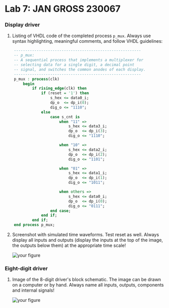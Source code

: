 # Lab 7: JAN GROSS 230067

### Display driver

1. Listing of VHDL code of the completed process `p_mux`. Always use syntax highlighting, meaningful comments, and follow VHDL guidelines:

```vhdl
    --------------------------------------------------------
    -- p_mux:
    -- A sequential process that implements a multiplexer for
    -- selecting data for a single digit, a decimal point 
    -- signal, and switches the common anodes of each display.
    --------------------------------------------------------
    p_mux : process(clk)
        begin
            if rising_edge(clk) then
                if (reset = '1') then
                    s_hex <= data0_i;
                    dp_o  <= dp_i(0);
                    dig_o <= "1110";
                else
                    case s_cnt is
                        when "11" =>
                            s_hex <= data3_i;
                            dp_o  <= dp_i(3);
                            dig_o <= "1110";

                        when "10" =>
                            s_hex <= data2_i;
                            dp_o  <= dp_i(2);
                            dig_o <= "1101";

                        when "01" =>
                            s_hex <= data1_i;
                            dp_o  <= dp_i(1);
                            dig_o <= "1011";

                        when others =>
                            s_hex <= data0_i;
                            dp_o  <= dp_i(0);
                            dig_o <= "0111";
                    end case;
                end if;
            end if;
    end process p_mux;
```

2. Screenshot with simulated time waveforms. Test reset as well. Always display all inputs and outputs (display the inputs at the top of the image, the outputs below them) at the appropriate time scale!

   ![your figure]()

### Eight-digit driver

1. Image of the 8-digit driver's block schematic. The image can be drawn on a computer or by hand. Always name all inputs, outputs, components and internal signals!

   ![your figure]()
